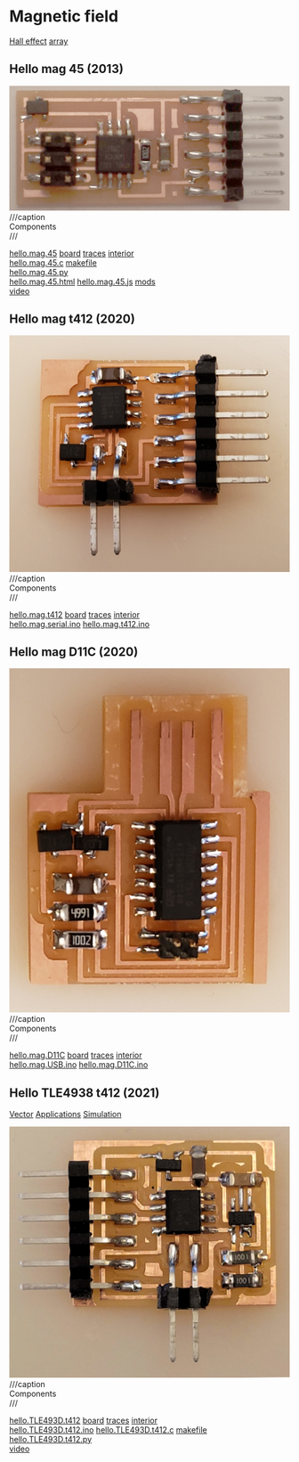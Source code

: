 # Magnetic field

[Hall effect](http://www.digikey.com/product-detail/en/A1324LLHLT-T/620-1402-1-ND/)
[array](https://www.digikey.com/product-detail/en/ams/AS5013-IQFT/AS5013-IQFT-1000CT-ND)

## Hello mag 45 (2013)

![](mag/hello.mag.45.jpg)
///caption  
Components  
///

[hello.mag.45](mag/hello.mag.45) [board](mag/hello.mag.45.png) [traces](mag/hello.mag.45.traces.png) [interior](mag/hello.mag.45.interior.png)  
[hello.mag.45.c](mag/hello.mag.45.c) [makefile](mag/hello.mag.45.make)  
[hello.mag.45.py](mag/hello.mag.45.py)  
[hello.mag.45.html](mag/hello.mag.45.html) [hello.mag.45.js](mag/hello.mag.45.js) [mods](mag/hello.mag.45.mods.mp4)  
[video](mag/hello.mag.45.mp4)

## Hello mag t412 (2020)

![](mag/hello.mag.t412.jpg)
///caption  
Components  
///

[hello.mag.t412](mag/hello.mag.t412) [board](mag/hello.mag.t412.png) [traces](mag/hello.mag.t412.traces.png) [interior](mag/hello.mag.t412.interior.png)  
[hello.mag.serial.ino](mag/hello.mag.serial.ino) [hello.mag.t412.ino](mag/hello.mag.t412.ino)

## Hello mag D11C (2020)

![](mag/hello.mag.D11C.jpg)
///caption  
Components  
///

[hello.mag.D11C](mag/hello.mag.D11C) [board](mag/hello.mag.D11C.png) [traces](mag/hello.mag.D11C.traces.png) [interior](mag/hello.mag.D11C.interior.png)  
[hello.mag.USB.ino](mag/hello.mag.USB.ino) [hello.mag.D11C.ino](mag/hello.mag.D11C.ino)

## Hello TLE4938 t412 (2021)

[Vector](https://www.digikey.com/en/products/detail/infineon-technologies/TLE493DA2B6HTSA1/9808570)
[Applications](https://www.infineon.com/dgdl/Infineon-3D_Magnetic_Sensors-ProductBrief-v05_00-EN.pdf?fileId=5546d46261d5e6820161e7571b2b3dd0)
[Simulation](https://design.infineon.com/3dsim/)


![](mag/TLE493D/hello.TLE493D.t412.jpg)
///caption  
Components  
///

[hello.TLE493D.t412](mag/TLE493D/hello.TLE493D.t412) 
[board](mag/TLE493D/hello.TLE493D.t412.png) 
[traces](mag/TLE493D/hello.TLE493D.t412.traces.png) 
[interior](mag/TLE493D/hello.TLE493D.t412.interior.png)  
[hello.TLE493D.t412.ino](mag/TLE493D/hello.TLE493D.t412.ino) 
[hello.TLE493D.t412.c](mag/TLE493D/hello.TLE493D.t412.c) 
[makefile](mag/TLE493D/hello.TLE493D.t412.make) 
[hello.TLE493D.t412.py](mag/TLE493D/hello.TLE493D.t412.py)  
[video](mag/TLE493D/hello.TLE493D.t412.mp4)


